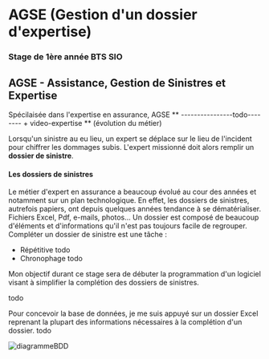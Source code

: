 # AGSE (Gestion d'un dossier d'expertise)
### Stage de 1ère année BTS SIO

## AGSE - Assistance, Gestion de Sinistres et Expertise
Spécilaisée dans l'expertise en assurance, AGSE ** ----------------todo--------  + video-expertise **
(évolution du métier)

Lorsqu'un sinistre au eu lieu, un expert se déplace sur le lieu de l'incident pour chiffrer les dommages subis.
L'expert missionné doit alors remplir un **dossier de sinistre**.

#### Les dossiers de sinistres
Le métier d'expert en assurance a beaucoup évolué au cour des années et notamment sur un plan technologique.
En effet, les dossiers de sinistres, autrefois papiers, ont depuis quelques années tendance à se dématérialiser.
Fichiers Excel, Pdf, e-mails, photos... Un dossier est composé de beaucoup d'éléments et d'informations qu'il n'est pas toujours facile de regrouper.
Compléter un dossier de sinistre est une tâche :
* Répétitive
todo
* Chronophage
todo

Mon objectif durant ce stage sera de débuter la programmation d'un logiciel visant à simplifier la complétion des dossiers de sinistres.



todo


Pour concevoir la base de données, je me suis appuyé sur un dossier Excel reprenant la plupart des informations nécessaires à la complétion d'un dossier.
todo

![diagrammeBDD]()

